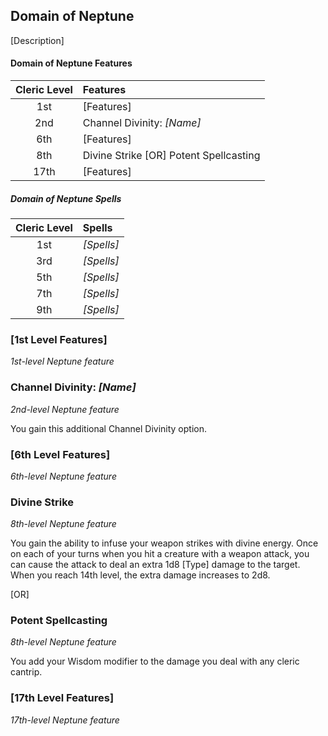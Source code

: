 ## Domain of Neptune

[Description]

#### Domain of Neptune Features

| Cleric Level | Features                               |
| :----------: | :------------------------------------- |
|     1st      | [Features]                             |
|     2nd      | Channel Divinity: _[Name]_             |
|     6th      | [Features]                             |
|     8th      | Divine Strike [OR] Potent Spellcasting |
|     17th     | [Features]                             |

##### Domain of Neptune Spells

| Cleric Level | Spells     |
| :----------: | :--------- |
|     1st      | _[Spells]_ |
|     3rd      | _[Spells]_ |
|     5th      | _[Spells]_ |
|     7th      | _[Spells]_ |
|     9th      | _[Spells]_ |

### [1st Level Features]

_1st-level Neptune feature_

### Channel Divinity: _[Name]_

_2nd-level Neptune feature_

You gain this additional Channel Divinity option.

### [6th Level Features]

_6th-level Neptune feature_

### Divine Strike

_8th-level Neptune feature_

You gain the ability to infuse your weapon strikes with divine energy. Once on each of your turns when you hit a creature with a weapon attack, you can cause the attack to deal an extra 1d8 [Type] damage to the target. When you reach 14th level, the extra damage increases to 2d8.

[OR]

### Potent Spellcasting

_8th-level Neptune feature_

You add your Wisdom modifier to the damage you deal with any cleric cantrip.

### [17th Level Features]

_17th-level Neptune feature_
